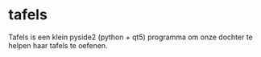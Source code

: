 # tafels

Tafels is een klein pyside2 (python + qt5) programma om onze dochter te helpen haar tafels te oefenen. 
